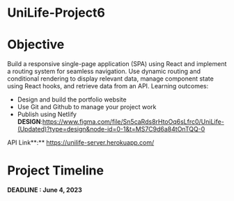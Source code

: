 # UniLife-Project6
# **Objective**

Build a responsive single-page application (SPA) using React and implement a routing system for seamless navigation. Use dynamic routing and conditional rendering to display relevant data, manage component state using React hooks, and retrieve data from an API.
Learning outcomes: 
- Design and build the portfolio website
- Use Git and Github to manage your project work
- Publish using Netlify
**DESIGN**:https://www.figma.com/file/Sn5caRds8rHtoOq6sLfrc0/UniLife-(Updated)?type=design&node-id=0-1&t=MS7C9d6a84tOnTQQ-0

API Link**:** https://unilife-server.herokuapp.com/

# Project Timeline

**DEADLINE : June 4, 2023**
